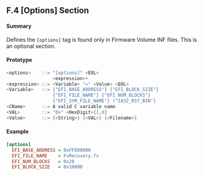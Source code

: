 <!--- @file
  F.4 [Options] Section

  Copyright (c) 2008-2017, Intel Corporation. All rights reserved.<BR>

  Redistribution and use in source (original document form) and 'compiled'
  forms (converted to PDF, epub, HTML and other formats) with or without
  modification, are permitted provided that the following conditions are met:

  1) Redistributions of source code (original document form) must retain the
     above copyright notice, this list of conditions and the following
     disclaimer as the first lines of this file unmodified.

  2) Redistributions in compiled form (transformed to other DTDs, converted to
     PDF, epub, HTML and other formats) must reproduce the above copyright
     notice, this list of conditions and the following disclaimer in the
     documentation and/or other materials provided with the distribution.

  THIS DOCUMENTATION IS PROVIDED BY TIANOCORE PROJECT "AS IS" AND ANY EXPRESS OR
  IMPLIED WARRANTIES, INCLUDING, BUT NOT LIMITED TO, THE IMPLIED WARRANTIES OF
  MERCHANTABILITY AND FITNESS FOR A PARTICULAR PURPOSE ARE DISCLAIMED. IN NO
  EVENT SHALL TIANOCORE PROJECT  BE LIABLE FOR ANY DIRECT, INDIRECT, INCIDENTAL,
  SPECIAL, EXEMPLARY, OR CONSEQUENTIAL DAMAGES (INCLUDING, BUT NOT LIMITED TO,
  PROCUREMENT OF SUBSTITUTE GOODS OR SERVICES; LOSS OF USE, DATA, OR PROFITS;
  OR BUSINESS INTERRUPTION) HOWEVER CAUSED AND ON ANY THEORY OF LIABILITY,
  WHETHER IN CONTRACT, STRICT LIABILITY, OR TORT (INCLUDING NEGLIGENCE OR
  OTHERWISE) ARISING IN ANY WAY OUT OF THE USE OF THIS DOCUMENTATION, EVEN IF
  ADVISED OF THE POSSIBILITY OF SUCH DAMAGE.

-->

## F.4 [Options] Section

#### Summary

Defines the `[options]` tag is found only in Firmware Volume INF files. This is
an optional section.

#### Prototype

```c
<options>    ::= "[options]" <EOL>
                 <expression>+
<expression> ::= <Variable> "=" <Value> <EOL>
<Variable>   ::= {"EFI_BASE_ADDRESS"} {"EFI_BLOCK_SIZE"}
                 {"EFI_FILE_NAME"} {"EFI_NUM_BLOCKS"}
                 {"EFI_SYM_FILE_NAME"} ("IA32_RST_BIN"}
<CName>      ::= A valid C variable name
<VAL>        ::= "0x" <HexDigit>{1,8}
<Value>      ::= {<String>} {<VAL>} {<Filename>}
```

#### Example

```ini
[options]
  EFI_BASE_ADDRESS = 0xFFD80000
  EFI_FILE_NAME    = FvRecovery.fv
  EFI_NUM_BLOCKS   = 0x28
  EFI_BLOCK_SIZE   = 0x10000
```
